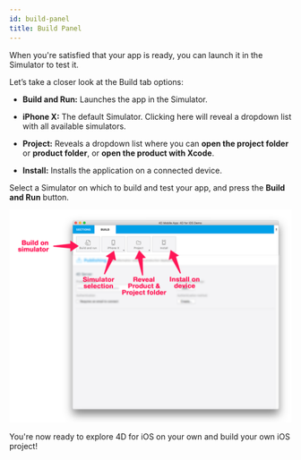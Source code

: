```yaml
---
id: build-panel
title: Build Panel
---
```


When you're satisfied that your app is ready, you can launch it in the Simulator to test it.

Let’s take a closer look at the Build tab options:

* **Build and Run:** Launches the app in the Simulator.

* **iPhone X:** The default Simulator. Clicking here will reveal a dropdown list with all available simulators.

* **Project:** Reveals a dropdown list where you can **open the project folder** or **product folder**, or **open the product with Xcode**.

* **Install:** Installs the application on a connected device.

Select a Simulator on which to build and test your app, and press the **Build and Run** button.

![BuildTab](assets/project-editor/Build-Tab-4D-for-iOS.png)

You're now ready to explore 4D for iOS on your own and build your own iOS project!

